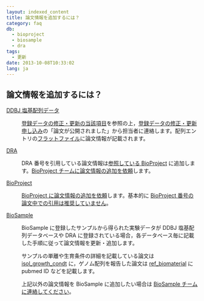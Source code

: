 ```yaml
---
layout: indexed_content
title: 論文情報を追加するには？
category: faq
db:
  - bioproject
  - biosample
  - dra
tags: 
  - 更新
date: 2013-10-08T10:33:02
lang: ja
---
```


## 論文情報を追加するには？

<div class="term_def">
  <dl> <dt>            <a href="/ddbj/services/index.html">DDBJ 塩基配列データ </a>          </dt>
    <dd>
      <p><a href="/ddbj/update.html">登録データの修正・更新の当該項目</a>を参照の上，<a href="/faq/ja/paper-published.html">登録データの修正・更新申し込み</a>の「論文が公開されました」から担当者に連絡します。配列エントリの<a href="/ddbj/flat-file.html#Reference2">フラットファイル</a>に論文情報が記載されます。</p>
    </dd> <dt>            <a href="/dra/index.html">DRA</a>          </dt>
    <dd>
      <p>DRA 番号を引用している論文情報は<a href="/dra/services/index.html#metadata">参照している BioProject</a> に追加します。<a href="/contact-ddbj.html#to-ddbj">BioProject チームに論文情報の追加を依頼</a>します。</p>
    </dd> <dt>            <a href="/bioproject/index.html">BioProject</a>          </dt>
    <dd>
      <p><a href="/contact-ddbj.html#to-ddbj">BioProject に論文情報の追加を依頼</a>します。基本的に <a href="/faq/index.html#project-accession">BioProject 番号の論文中での引用は推奨していません</a>。</p>
    </dd> <dt>            <a href="/biosample/index.html">BioSample</a>          </dt>
    <dd>
      <p>BioSample に登録したサンプルから得られた実験データが DDBJ 塩基配列データベースや DRA に登録されている場合，各データベース毎に記載した手順に従って論文情報を更新・追加します。</p>
      <p>サンプルの単離や生育条件の詳細を記載している論文は <a href="/biosample/attribute.html?all=all#isol_growth_condt">isol_growth_condt</a> に，ゲノム配列を報告した論文は <a href="/biosample/attribute.html?all=all#ref_biomaterial">ref_biomaterial</a> に pubmed ID などを記載します。</p>
      <p>上記以外の論文情報を BioSample に追加したい場合は <a href="/contact-ddbj.html">BioSample チームに連絡してください</a>。</p>
    </dd>
  </dl>
</div>
